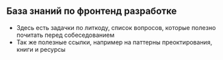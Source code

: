 ## База знаний по фронтенд разработке

- Здесь есть задачки по литкоду, список вопросов, которые полезно почитать перед собеседованием
- Так же полезные ссылки, например на паттерны преоктирования, книги и ресурсы